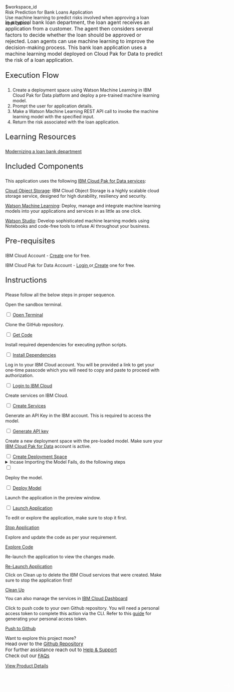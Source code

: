 <html>

<head>
  <meta name="viewport" content="width=device-width, initial-scale=1">
  <link rel="stylesheet" href="style.css">
  <style>
    .header {
      background-image: url('https://raw.githubusercontent.com/IBM/Developer-Playground/master/didact/images/bank-loan-header.jpg');
    }
  </style>
</head>

<body>
  <div style="margin-top:2rem"></div>
  <div class="hidden-state">$workspace_id</div>
  <div class="header">
    <div class="left-content">
      <div class="apptitle">
        Risk Prediction for Bank Loans Application
      </div>
      <div class="subheading">
        Use machine learning to predict risks involved when approving a loan application.
      </div>
    </div>
  </div>
  <div class="section" style="font-size:16px; margin-top:-1.25rem">
    In a typical bank loan department, the loan agent receives an application from a customer. The agent then considers
    several factors to decide whether the loan should be approved or rejected. Loan agents can use machine learning to
    improve the decision-making process. This bank loan application uses a machine learning model deployed on Cloud Pak
    for Data to predict the risk of a loan application.
  </div>
  <div class="section">
    <p style="font-size:24px">Execution Flow </p>
    <div>
      <ol>
        <li>Create a deployment space using Watson Machine Learning in IBM Cloud Pak for Data platform and deploy a
          pre-trained machine learning model.</li>
        <li>Prompt the user for application details.</li>
        <li>Make a Watson Machine Learning REST API call to invoke the machine learning model with the specified input.
        </li>
        <li>Return the risk associated with the loan application.</li>
      </ol>
    </div>
  </div>
  <div class="section">
    <p style="font-size:24px">Learning Resources</p>
    <div>
      <a href="https://developer.ibm.com/articles/modernizing-your-bank-loan-department/">Modernizing a loan bank
        department</a></br>
    </div>
  </div>
  <div class="section">
    <p style="font-size:24px">Included Components</p>
    <div>
      <p>This application uses the following <a href="https://www.ibm.com/products/cloud-pak-for-data">IBM Cloud Pak for
          Data services</a>:</p>
      <p><a href="https://cloud.ibm.com/objectstorage">Cloud Object Storage</a>: IBM Cloud Object Storage is a highly
        scalable cloud storage service, designed for high durability, resiliency and security.</p>
      <p><a href="https://cloud.ibm.com/catalog/services/machine-learning">Watson Machine Learning</a>: Deploy, manage
        and integrate machine learning models into your applications and services in as little as one click.</p>
      <p><a href="https://cloud.ibm.com/catalog/services/watson-studio">Watson Studio</a>: Develop sophisticated machine
        learning models using Notebooks and code-free tools to infuse AI throughout your business.</p>
    </div>
  </div>
  <div class="section">
    <p style="font-size:24px">Pre-requisites</p>
    <div>
      <p>IBM Cloud Account - <a
          href="https://cloud.ibm.com/registration/trial?cm_sp=ibmdev--developer-sandbox--cloudreg"> Create</a> one for
        free.</p>
      <p>IBM Cloud Pak for Data Account - <a
          href="https://dataplatform.cloud.ibm.com/home2?context=cpdaas?cm_sp=ibmdev--developer-sandbox--cloudreg">Login
        </a> or<a
          href="https://dataplatform.cloud.ibm.com/registration/stepone?context=cpdaas&apps=all?cm_sp=ibmdev--developer-sandbox--cloudreg">
          Create</a> one for free.</p>
    </div>
  </div>
  <div class="section">
    <p style="font-size:24px">Instructions</p>
    <p>Please follow all the below steps in proper sequence.</p>
  </div>
  <div class="timeline-container">
    <div class="timeline step open-terminal">
      <div class="content">
        <p>Open the sandbox terminal.</p>
      </div>
      <input type="checkbox">
      <a id="step" class="button is-dark is-medium" title="Open Terminal"
        href="didact://?commandId=terminal-for-sandbox-container:new">Open Terminal</a>
      <span class="dot"></span>
    </div>
    <div class="timeline step git-clone">
      <div class="content">
        <p>Clone the GitHub repository.</p>
      </div>
      <input type="checkbox">
      <a id="step" class="button is-dark is-medium" title="Clone the Repo"
        href="didact://?commandId=extension.sendToTerminal&text=BankLoanApp%7Cget-code%7Csandbox%20terminal|git%20clone%20-b%20bank-loan%20https://github.com/IBM/Developer-Playground.git ${CHE_PROJECTS_ROOT}/bank-loan/ && cd ${CHE_PROJECTS_ROOT}/bank-loan/bankloan">Get
        Code</a>
      <span class="dot"></span>
    </div>
    <div class="timeline step install-dependencies">
      <div class="content">
        <p>Install required dependencies for executing python scripts.</p>
      </div>
      <input type="checkbox">
      <a id="step" class="button is-dark is-medium" title="Install Dependencies"
        href="didact://?commandId=extension.sendToTerminal&text=BankLoanApp%7Cinstall-dependencies%7Csandbox%20terminal|cd%20${CHE_PROJECTS_ROOT}/bank-loan/bankloan;pip3.8%20install%20-r%20requirements.txt">Install
        Dependencies</a>
      <span class="dot"></span>
    </div>
    <div class="timeline step login-ibmcloud">
      <div class="content">
        <p>Log in to your IBM Cloud account. You will be provided a link to get your one-time passcode which you will
          need to copy and paste to proceed with authorization.</p>
      </div>
      <input type="checkbox">
      <a id="step" class="button is-dark is-medium" title="Login to IBM Cloud"
        href="didact://?commandId=extension.sendToTerminal&text=BankLoanApp%7Cibm-login%7Csandbox%20terminal|cd%20${CHE_PROJECTS_ROOT}/bank-loan/bankloan/script%20%26%26%20chmod%20%2Bx%20.%2Flogin.sh%20%26%26%20.%2Flogin.sh">Login
        to IBM Cloud</a>
      <span class="dot"></span>
    </div>
    <div class="timeline step create-services-ibmcloud">
      <div class="content">
        <p>Create services on IBM Cloud.</p>
      </div>
      <input type="checkbox">
      <a id="step" class="button is-dark is-medium" title="Create Services"
        href="didact://?commandId=extension.sendToTerminal&text=BankLoanApp%7Ccreate-ibm-services%7Csandbox%20terminal|cd%20${CHE_PROJECTS_ROOT}/bank-loan/bankloan/script%20%26%26%20chmod%20%2Bx%20.%2Fcreate-ibm-cloud-services.sh%20%26%26%20.%2Fcreate-ibm-cloud-services.sh">Create
        Services</a>
      <span class="dot"></span>
    </div>
    <div class="timeline step generate-apikey">
      <div class="content">
        <p>Generate an API Key in the IBM account. This is required to access the model.</p>
      </div>
      <input type="checkbox">
      <a id="step" class="button is-dark is-medium" title="Generate API key"
        href="didact://?commandId=extension.sendToTerminal&text=BankLoanApp%7Cgenerate-api-token%7Csandbox%20terminal|cd%20${CHE_PROJECTS_ROOT}/bank-loan/bankloan;ibmcloud%20iam%20api-key-create%20ApiKey-bankLoan%20-d%20'this is API key for bankLoan'%20--file%20${CHE_PROJECTS_ROOT}/bank-loan/bankloan/key_file">Generate
        API key</a>
      <span class="dot"></span>
    </div>
    <div class="timeline step create-deployment-space">
      <div class="content">
        <p>Create a new deployment space with the pre-loaded model. Make sure your <a
            href="https://dataplatform.cloud.ibm.com?cm_sp=ibmdev--developer-sandbox--cloudreg">IBM Cloud Pak for
            Data</a> account is active.</p>
      </div>
      <input type="checkbox">
      <a id="step" class="button is-dark is-medium"
        href="didact://?commandId=extension.sendToTerminal&text=BankLoanApp%7Ccreate-deployment-space%7Csandbox%20terminal|cd%20${CHE_PROJECTS_ROOT}/bank-loan/bankloan/deployment-files%20%26%26%20python3.8%20create_space.py">Create
        Deployment Space</a>
      <span class="dot"></span>
    </div>
    <div class="timeline dropdown-ctas error-ctas step">
      <div class="content">
        <details>
          <summary>Incase Importing the Model Fails, do the following steps<span class="arrow"></span></summary></br></br>
          <div class="timeline step" style="opacity:1">
            <div class="content">
              <p>Step 1 : Download the project zip file.</p>
            </div>
            <input type="checkbox">
            <a id="step" class="button is-dark is-medium"
              href="https://github.com/IBM/Developer-Playground/raw/bank-loan/bankloan/data/bankLoan.zip">Download</a>
            <span class="dot"></span>
          </div>
          <div class="timeline step">
            <div class="content">
              <p>Step 2 : Login to your <a
                  href="https://dataplatform.cloud.ibm.com?cm_sp=ibmdev--developer-sandbox--cloudreg">IBM CloudPak for
                  Data</a> account with the <b>Region</b> given in your sandbox terminal. Click on <b>Create a
                  Project</b>.</p>
              <img
                src="https://raw.githubusercontent.com/IBM/Developer-Playground/master/didact/images/bank-loan-didact1.png"
                width="750" height="750">
            </div>
            <input type="checkbox">
            <a id="step" class="button is-dark is-medium">Mark as Complete</a>
            <span class="dot"></span>
          </div>
          <div class="timeline step">
            <div class="content">
              <p>Step 3 : Click on <b>Create a project from sample or file.</b></p>
              <img
                src="https://raw.githubusercontent.com/IBM/Developer-Playground/master/didact/images/bank-loan-didact2.png"
                width="750" height="750">
            </div>
            <input type="checkbox">
            <a id="step" class="button is-dark is-medium">Mark as Complete</a>
            <span class="dot"></span>
          </div>
          <div class="timeline step">
            <div class="content">
              <p>Step 4: Upload the zip file that was just downloaded in Step 1 > Enter a project <b>Name</b> > click
                <b>Create</b>.
              </p>
              <img
                src="https://raw.githubusercontent.com/IBM/Developer-Playground/master/didact/images/bank-loan-didact3.png"
                width="750" height="750">
            </div>
            <input type="checkbox">
            <a id="step" class="button is-dark is-medium">Mark as Complete</a>
            <span class="dot"></span>
          </div>
          <div class="timeline step">
            <div class="content">
              <p>Step 5 : After the project is created, click on <b>View new project</b>.</p>
              <img
                src="https://raw.githubusercontent.com/IBM/Developer-Playground/master/didact/images/bank-loan-didact4.png"
                width="750" height="750">
            </div>
            <input type="checkbox">
            <a id="step" class="button is-dark is-medium">Mark as Complete</a>
            <span class="dot"></span>
          </div>
          <div class="timeline step">
            <div class="content">
              <p>Step 6 : Click on the <b>Assets</b> tab.</p>
              <img
                src="https://raw.githubusercontent.com/IBM/Developer-Playground/master/didact/images/bank-loan-didact5.png"
                width="750" height="750">
            </div>
            <input type="checkbox">
            <a id="step" class="button is-dark is-medium">Mark as Complete</a>
            <span class="dot"></span>
          </div>
          <div class="timeline step">
            <div class="content">
              <p>Step 7 : Click on the <b>(⋮)</b> icon right hand side of the <b>Model</b> and Click on <b>Promote</b>.
              </p>
              <img
                src="https://raw.githubusercontent.com/IBM/Developer-Playground/master/didact/images/bank-loan-didact6.png"
                width="750" height="750">
            </div>
            <input type="checkbox">
            <a id="step" class="button is-dark is-medium">Mark as Complete</a>
            <span class="dot"></span>
          </div>
          <div class="timeline step">
            <div class="content">
              <p>Step 8 : On the <b>Target Space</b> drop-down menu, select the deployment space you created (To get the
                deployment space name check your sandbox terminal), Once done click <b>Promote</b>.</p>
              <img
                src="https://raw.githubusercontent.com/IBM/Developer-Playground/master/didact/images/bank-loan-didact7.png"
                width="750" height="750">
            </div>
            <input type="checkbox">
            <a id="step" class="button is-dark is-medium">Mark as Complete</a>
            <span class="dot"></span>
          </div>
        </details>
      </div>
      <input type="checkbox">
      <span class="dot"></span>
    </div>
    <div class="timeline step deploy-model">
      <div class="content">
        <p>Deploy the model.</p>
      </div>
      <input type="checkbox">
      <a id="step" class="button is-dark is-medium" title="Deploy Model"
        href="didact://?commandId=extension.sendToTerminal&text=BankLoanApp%7Cdeploy-model%7Csandbox%20terminal|cd%20${CHE_PROJECTS_ROOT}/bank-loan/bankloan/deployment-files%20%26%26%20python3.8%20DeploySavedModel.py">Deploy
        Model</a>
      <span class="dot"></span>
    </div>
    <div class="timeline step launch-application">
      <div class="content">
        <p>Launch the application in the preview window.</p>
      </div>
      <input type="checkbox">
      <a id="step" class="button is-dark is-medium" title="Launch Application"
        href="didact://?commandId=extension.sendToTerminal&text=BankLoanApp%7Cstart-app%7Csandbox%20terminal|cd%20${CHE_PROJECTS_ROOT}/bank-loan/bankloan;python3.8%20app.py">Launch
        Application</a>
      <span class="dot"></span>
    </div>
  </div>
  <div class="footer">
    <div class="footer-cta">
      <div class="footer-step stop-application" style="background:transparent">
        <p>To edit or explore the application, make sure to stop it first.</p>
        <a class="button is-dark is-medium" title="Stop Application"
          href="didact://?commandId=vscode.didact.sendNamedTerminalCtrlC&text=sandbox%20terminal">Stop Application</a>
      </div>
      <div class="footer-step explore-application" style="background:transparent">
        <p>Explore and update the code as per your requirement.</p>
        <a class="button is-dark is-medium" title="Explore Code"
          href="didact://?commandId=extension.openFile&text=BankLoanApp%7Copen-file%7C${CHE_PROJECTS_ROOT}/bank-loan/bankloan/templates/input.html">Explore
          Code</a>
      </div>
      <div class="footer-step re-launch-application" style="background:transparent">
        <p>Re-launch the application to view the changes made.</p>
        <a class="button is-dark is-medium" title="Re-Launch Application"
          href="didact://?commandId=extension.sendToTerminal&text=BankLoanApp%7Crestart-app%7Csandbox%20terminal|cd%20${CHE_PROJECTS_ROOT}/bank-loan/bankloan/;python3.8%20app.py">Re-Launch
          Application</a>
      </div>
      <div class="footer-step clean-up-services" style="background:transparent">
        <p style="margin-top:0.625rem;">Click on Clean up to delete the IBM Cloud services that were created. Make sure to
          stop the application first!
        </p>
        <a class="button is-dark is-medium" title="Delete services from IBM Cloud"
          href="didact://?commandId=extension.sendToTerminal&text=BankLoanApp%7Cclean-up%7Csandbox%20terminal|cd%20${CHE_PROJECTS_ROOT}/bank-loan/bankloan/script;chmod%20%2Bx%20.%2Fdeleteservice.sh%20%26%26%20.%2Fdeleteservice.sh">Clean
          Up</a>
          <p style="margin-top:0.625rem;">You can also manage the services in
          <a href="https://cloud.ibm.com/resources">IBM Cloud Dashboard</a>
        </p>
      </div>
      <div class="footer-step git-push" style="background:transparent">
        <p style="margin-top:0.625rem;">Click to push code to your own Github repository. You will need a personal access
          token to complete this action via the CLI. Refer to this <a
            href="https://docs.github.com/en/authentication/keeping-your-account-and-data-secure/creating-a-personal-access-token">guide</a>
          for generating your personal access token.</p>
        <a class="button is-dark is-medium" title="Delete services from IBM Cloud"
          href="didact://?commandId=vscode.didact.sendNamedTerminalAString&text=sandbox%20terminal$$sh%20/github.sh ">Push
          to Github</a>
      </div>
    </div>
    <div class="image-div">
      <p class="image-content">Want to explore this project more?
        <span style="font-size:15px;margin-top:0px;display:block;">Head over to the
          <a href="https://github.com/IBM/Developer-Playground/tree/bank-loan" target="_blank">Github Repository</a>
        </span>
        <span style="font-size:15px;margin-top:0px;display:block;">For further assistance reach out to <a
            href="https://github.com/IBM/Technology-Sandbox-Support/issues/new/choose" target="_blank"> Help &
            Support</a></span>
        <span style="font-size:15px;margin-top:0px;display:block;">Check out our <a
            href="https://ibm.github.io/Technology-Sandbox-Support/" target="_blank">FAQs</a></span>
      </p>
      <a class="image-link"
        href="https://developer.ibm.com/patterns/create-a-web-based-intelligent-bank-loan-application-for-a-loan-agent/"
        target="_blank">
        <div class="image-btn">
          <p class="image-link">View Product Details
          <p style="padding-top: 14px"></p>
          <span>
            <svg style="position: absolute; right: 10px;" fill="#ffffff" focusable="false"
              preserveAspectRatio="xMidYMid meet" xmlns="http://www.w3.org/2000/  svg" width="25" height="25"
              viewBox="0 0 32 32" aria-hidden="true">
              <path d="M18 6L16.6 7.4 24.1 15 3 15 3 17 24.1 17 16.6 24.6 18 26 28 16z"></path>
              <title>Arrow right</title>
            </svg>
          </span>
      </a>
    </div>
  </div>
  </div>
</body>
<script src="progressive.js"></script>

</html>
